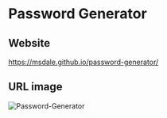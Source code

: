 # Password Generator

## Website
https://msdale.github.io/password-generator/

## URL image
![Password-Generator](/home/msdale/Desktop/projects/password-generator/assets/images/password-generator.png)
